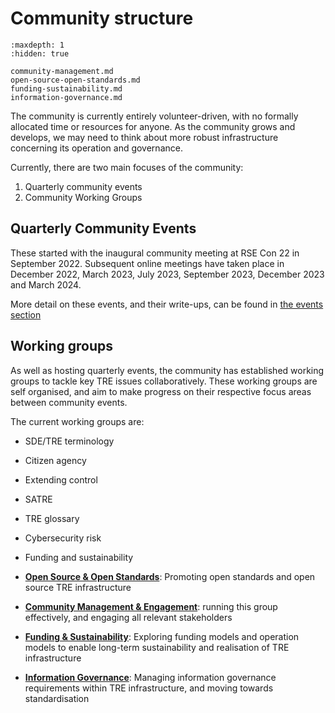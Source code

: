 # Community structure

```{toctree}
:maxdepth: 1
:hidden: true

community-management.md
open-source-open-standards.md
funding-sustainability.md
information-governance.md
```

The community is currently entirely volunteer-driven, with no formally allocated time or resources for anyone.
As the community grows and develops, we may need to think about more robust infrastructure concerning its operation and governance.

Currently, there are two main focuses of the community:

1. Quarterly community events
2. Community Working Groups

## Quarterly Community Events

These started with the inaugural community meeting at RSE Con 22 in September 2022.
Subsequent online meetings have taken place in December 2022, March 2023, July 2023, September 2023, December 2023 and March 2024.

More detail on these events, and their write-ups, can be found in [the events section](../events/index.md)

## Working groups

As well as hosting quarterly events, the community has established working groups to tackle key TRE issues collaboratively.
These working groups are self organised, and aim to make progress on their respective focus areas between community events.

The current working groups are:

- SDE/TRE terminology
- Citizen agency
- Extending control
- SATRE
- TRE glossary
- Cybersecurity risk
- Funding and sustainability

- [**Open Source & Open Standards**](./open-source-open-standards.md): Promoting open standards and open source TRE infrastructure
- [**Community Management & Engagement**](./community-management.md): running this group effectively, and engaging all relevant stakeholders
- [**Funding & Sustainability**](./funding-sustainability.md): Exploring funding models and operation models to enable long-term sustainability and realisation of TRE infrastructure
- [**Information Governance**](./information-governance.md): Managing information governance requirements within TRE infrastructure, and moving towards standardisation
